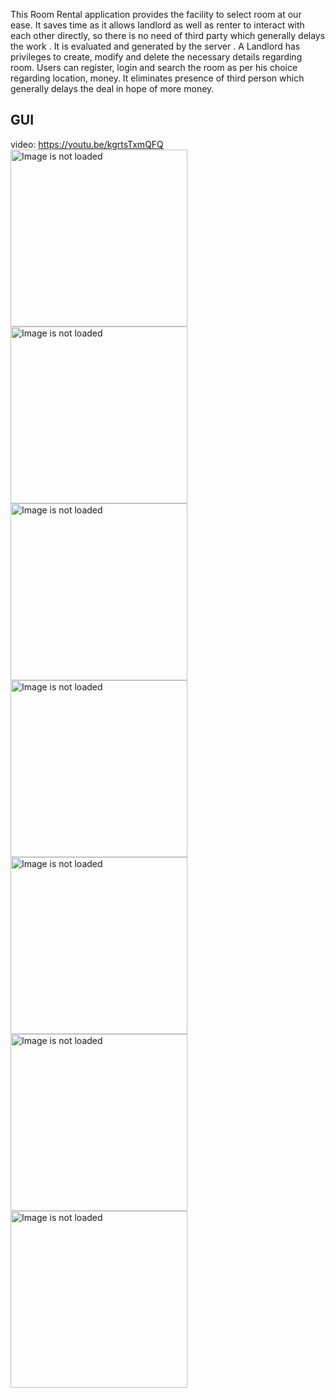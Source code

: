 This Room Rental application provides the facility to select room at our ease. It saves time as it allows landlord  as well as renter to interact with each other directly, so there is no need of third party which generally delays the work . It is evaluated and generated by the server . A Landlord  has privileges to create, modify and delete the necessary details regarding room. Users can register, login and search the room as per his choice regarding location, money. It eliminates presence of third person which generally delays the deal in hope of more money.
## GUI
video: https://youtu.be/kgrtsTxmQFQ
<img alt="Image is not loaded" src="https://img.youtube.com/vi/https://youtu.be/kgrtsTxmQFQ/0.jpg" width="283"> <img alt="Image is not loaded" src="https://github.com/Sawan-Kag/Roomi/blob/main/Welcome.png?raw=true" width="283"> <img alt="Image is not loaded" src="https://github.com/Sawan-Kag/Roomi/blob/main/SignUp.png?raw=true" width="283"> <img alt="Image is not loaded" src="https://github.com/Sawan-Kag/Roomi/blob/main/Home.png?raw=true" width="283"> <img alt="Image is not loaded" src="https://github.com/Sawan-Kag/Roomi/blob/main/Drawer.png?raw=true" width="283"> <img alt="Image is not loaded" src="https://github.com/Sawan-Kag/Roomi/blob/main/Uplod1.png?raw=true" width="283"> <img alt="Image is not loaded" src="https://github.com/Sawan-Kag/Roomi/blob/main/Uplod2.png?raw=true" width="283"> 
